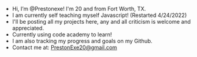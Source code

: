 - Hi, I’m @Prestonexe! I'm 20 and from Fort Worth, TX.
- I am currently self teaching myself Javascript! (Restarted 4/24/2022)
- I'll be posting all my projects here, any and all criticism is welcome and appreciated.
- Currently using code academy to learn!
- I am also tracking my progress and goals on my Github. 
- Contact me at: PrestonExe20@gmail.com
